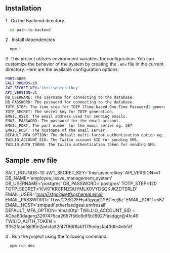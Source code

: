 
## Installation

1 . Go the Backend directory.
```bash
  cd path-to-backend
```

2 . Install dependencies
```bash
  npm i
```
3 .This project utilizes environment variables for configuration. You can customize the behavior of the system by creating the `.env` file in the current directory. Here are the available configuration options:

  ```bash
PORT=3000
SALT_ROUNDS=10
JWT_SECRET_KEY='thisisasecretkey'
API_VERSION=v1
DB_USERNAME: The username for connecting to the database.
DB_PASSWORD: The password for connecting to the database.
TOTP_STEP: The time step for TOTP (Time-based One-Time Password) generation. eg 120
TOTP_SECRET: The secret key for TOTP generation.
EMAIL_USER: The email address used for sending emails.
EMAIL_PASSWORD: The password for the email account.
EMAIL_PORT: The port number for the email server eg. 587
EMAIL_HOST: The hostname of the email server.
DEFAULT_MFA_OPTION: The default multi-factor authentication option eg. 'emailOtp'
TWILIO_ACCOUNT_SID: The Twilio account SID for sending SMS.
TWILIO_AUTH_TOKEN: The Twilio authentication token for sending SMS.

  ```

## Sample .env file

SALT_ROUNDS=10
JWT_SECRET_KEY='thisisasecretkey'
API_VERSION=v1
DB_NAME='employee_leave_management_system'
DB_USERNAME='postgres'
DB_PASSWORD='postgres'
TOTP_STEP=120
TOTP_SECRET='KVKFKRCPNZQUYMLXOVYDSQKJKZDTSRLD'
EMAIL_USER='mara7sfgs2@etfsgshereal.email'
EMAIL_PASSWORD='Tbssf23SG2FHsdfgyggGYBCee@z'
EMAIL_PORT=587
EMAIL_HOST='smtpadf.etherfasdgeal.emfresail'
DEFAULT_MFA_OPTION='emailOtp'
TWILLIO_ACCOUNT_SID = ACba63dagerg3297475ca2657f56c8df5b18927fasdggr@4fc46
TWILIO_AUTH_TOKEN = ff352fasef@90e2adsfa32f47f66f8ab1179edgsfa43dfe4ebfd1

4 . Run the project using the following command:
```bash
  npm run dev
```
      
